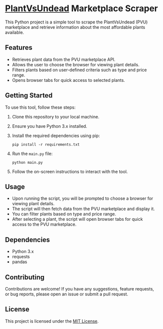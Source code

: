 # [PlantVsUndead](https://plantvsundead.com/) Marketplace Scraper

This Python project is a simple tool to scrape the PlantVsUndead (PVU) marketplace and retrieve information about the most affordable plants available.

## Features

- Retrieves plant data from the PVU marketplace API.
- Allows the user to choose the browser for viewing plant details.
- Filters plants based on user-defined criteria such as type and price range.
- Opens browser tabs for quick access to selected plants.

## Getting Started

To use this tool, follow these steps:

1. Clone this repository to your local machine.
2. Ensure you have Python 3.x installed.
3. Install the required dependencies using pip:

    ```
    pip install -r requirements.txt
    ```

4. Run the `main.py` file:

    ```
    python main.py
    ```

5. Follow the on-screen instructions to interact with the tool.

## Usage

- Upon running the script, you will be prompted to choose a browser for viewing plant details.
- The script will then fetch data from the PVU marketplace and display it.
- You can filter plants based on type and price range.
- After selecting a plant, the script will open browser tabs for quick access to the PVU marketplace.

## Dependencies

- Python 3.x
- requests
- pandas

## Contributing

Contributions are welcome! If you have any suggestions, feature requests, or bug reports, please open an issue or submit a pull request.

## License

This project is licensed under the [MIT License](LICENSE).
